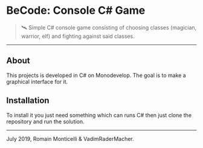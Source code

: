 # BeCode: Console C# Game

> 🛰️ Simple C# console game consisting of choosing classes (magician, warrior, elf) and fighting against said classes.

* * *

## About

This projects is developed in C# on Monodevelop. The goal is to make a graphical interface for it.

## Installation 

To install it you just need something which can runs C# then just clone the repository and run the solution.


* * *

July 2019, Romain Monticelli & VadimRaderMacher.